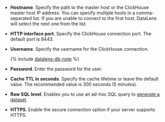 - **Hostname**. Specify the path to the master host or the ClickHouse master host IP address. You can specify multiple hosts in a comma-separated list. If you are unable to connect to the first host, DataLens will select the next one from the list.
- **HTTP interface port**. Specify the ClickHouse connection port. The default port is 8443.
- **Username**. Specify the username for the ClickHouse connection.

  {% include [datalens-db-note](datalens-db-note.md) %}

- **Password**. Enter the password for the user.
- **Cache TTL in seconds**. Specify the cache lifetime or leave the default value. The recommended value is 300 seconds (5 minutes).
- **Raw SQL level**. Enables you to use an ad-hoc SQL query to [generate a dataset](../../concepts/dataset/settings.md#sql-request-in-datatset).
- **HTTPS**. Enable the secure connection option if your server supports HTTPS.


